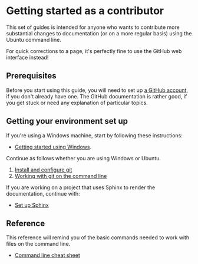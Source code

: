 # Getting started as a contributor

This set of guides is intended for anyone who wants to contribute more substantial changes to documentation (or on a more regular basis) using the Ubuntu command line. 

For quick corrections to a page, it's perfectly fine to use the GitHub web interface instead! 

## Prerequisites

Before you start using this guide, you will need to set up [a GitHub account](https://github.com/), if you don't already have one.
The GitHub documentation is rather good, if you get stuck or need any explanation of particular topics.

## Getting your environment set up

If you're using a Windows machine, start by following these instructions:

  * [Getting started using Windows](start_with_WSL.md).

Continue as follows whether you are using Windows or Ubuntu.

1. [Install and configure git](install_git.md)
1. [Working with git on the command line](using_git.md)

If you are working on a project that uses Sphinx to render the documentation, continue with:

  * [Set up Sphinx](setup_sphinx.md)

## Reference ##

This reference will remind you of the basic commands needed to work with files on the command line.

  * [Command line cheat sheet](CLI_basics.md)
